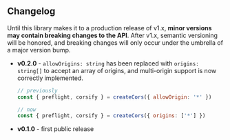 ## Changelog
Until this library makes it to a production release of v1.x, **minor versions may contain breaking changes to the API**.  After v1.x, semantic versioning will be honored, and breaking changes will only occur under the umbrella of a major version bump.

- **v0.2.0** - `allowOrigins: string` has been replaced with `origins: string[]` to accept an array of origins, and multi-origin support is now correctly implemented.
  ```js
  // previously
  const { preflight, corsify } = createCors({ allowOrigin: '*' })

  // now
  const { preflight, corsify } = createCors({ origins: ['*'] })
  ```
- **v0.1.0** - first public release

